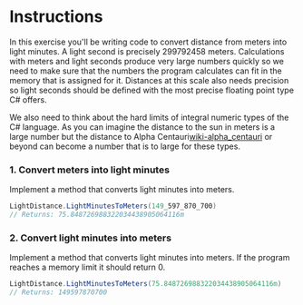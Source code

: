 # Instructions

In this exercise you'll be writing code to convert distance from meters into light minutes. A light second is precisely 299792458 meters. Calculations with meters and light seconds produce very large numbers quickly so we need to make sure that the numbers the program calculates can fit in the memory that is assigned for it. Distances at this scale also needs precision so light seconds should be defined with the most precise floating point type C# offers.

We also need to think about the hard limits of integral numeric types of the C# language. As you can imagine the distance to the sun in meters is a large number but the distance to Alpha Centauri[wiki-alpha_centauri] or beyond can become a number that is to large for these types.

### 1. Convert meters into light minutes

Implement a method that converts light minutes into meters.

```csharp
LightDistance.LightMinutesToMeters(149_597_870_700)
// Returns: 75.848726988322034438905064116m
```

### 2. Convert light minutes into meters

Implement a method that converts light minutes into meters. If the program reaches a memory limit it should return 0.

```csharp
LightDistance.LightMinutesToMeters(75.848726988322034438905064116m)
// Returns: 149597870700
```

[wiki-alpha_centauri]: https://en.wikipedia.org/wiki/Alpha_Centauri
